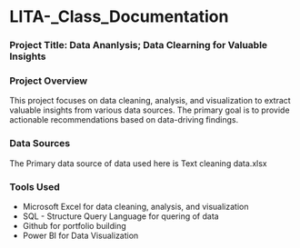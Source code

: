 # LITA-_Class_Documentation
### Project Title: Data Ananlysis; Data Clearning for Valuable Insights

### Project Overview
This project focuses on data cleaning, analysis, and visualization to extract valuable insights from various data sources. The primary goal is to provide actionable recommendations based on data-driving findings.

### Data Sources 
The Primary data source of data used here is Text cleaning data.xlsx

### Tools Used
- Microsoft Excel for data cleaning, analysis, and visualization
- SQL - Structure Query Language for quering of data
- Github for portfolio building
-  Power BI  for Data Visualization

